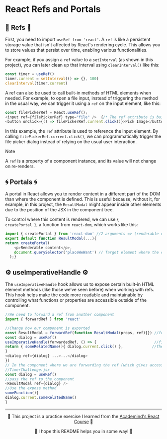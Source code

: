 # React Refs and Portals
## 🔗 Refs 🔗
First, you need to import <code>useRef from 'react'</code>. A <code>ref</code> is like a persistent storage value that isn't affected by React's rendering cycle. This allows you to store values that persist over time, enabling various functionalities.

For example, if you assign a <code>ref</code> value to a <code>setInterval</code> (as shown in this project), you can later clean up that interval using <code>clearInterval()</code> like this:
```javascript
const timer = useRef()
timer.current = setInterval(() => {}, 100)
clearInterval(timer.current)
```
A ref can also be used to call built-in methods of HTML elements when needed. For example, to open a file input, instead of triggering the method in the usual way, we can trigger it using a <code>ref</code> on the input element, like this:
```javascript
const filePickerRef = React.useRef();
<input ref={filePickerRef} type="file" />  {/* The ref attribute is built-in for all HTML elements in React */}
<button onClick={() => filePickerRef.current.click()}>Pick Image</button>  {/* Triggering the click() method of the file input using the ref */}
```
In this example, the <code>ref</code> attribute is used to reference the input element. By calling <code>filePickerRef.current.click()</code>, we can programmatically trigger the file picker dialog instead of relying on the usual user interaction.
> [!NOTE]
> A <code>ref</code> is a property of a component instance, and its value will not change on re-renders.

## 🌀 Portals 🌀
A portal in React allows you to render content in a different part of the DOM than where the component is defined. This is useful because, without it, for example, in this project, the <code>ResultModal</code> might appear inside other elements due to the position of the JSX in the component tree.

To control where this content is rendered, we can use <code>{ createPortal }</code>, a function from <code>react-dom</code>, which works like this:
```javascript
import { createPortal } from 'react-dom' //2 arguments => (renderable code, target DOM element where you want to inject)
export default function ResultModal(...){
return createPortal(
    <p>Renderable content</p>, 
    document.querySelector('placeWeWant') // Target element where the content will be injected
  );}
```

## ⚙️ useImperativeHandle ⚙️ 
The <code>useImperativeHandle</code> hook allows us to expose certain built-in HTML element methods (like those we’ve seen before) when working with refs. This hook helps make the code more readable and maintainable by controlling what functions or properties are accessible outside of the component.

```javascript
//We need to forward a ref from another component
import { forwardRef } from 'react'

//Change how our component is exported
const ResultModal = forwardRef(function ResultModal(props, ref){}) //forwardRef receive as 2nd argument the ref coming from the other component, right next to props
const dialog = useRef()
useImperativeHandle(forwardedRef, () => {                          //first argument is the ref where then we can call this exposed methods
return { someRelatedName(){ dialog.current.click() },             //The second argument of useImperativeHandle should return an object of functions. In this object, each function acts as an "exposed method." These methods are named by you, and within each one, you can execute the original method (e.g., dialog.current.click()) or add additional logic as needed.
}
<dialog ref={dialog} ...>...</dialog>
})
// In the component where we are forwarding the ref (which gives access to the exposed methods), we need a separate ref inside the parent component to actually call those methods.
//TimerChallenge.jsx
const dialog = useRef()
//pass the ref to the component
<ResultModal ref={dialog} />
//Use the expose method
someFunction(){
dialog.current.someRelatedName()
}
```
---
<p align="center">🌟 This project is a practice exercise I learned from the <a href='https://www.udemy.com/course/react-the-complete-guide-incl-redux/?couponCode=ST7MT110524'>Academind's React Course</a> 🌟</p>
<p align="center">🐸 I hope this README helps you in some way! 🐸</p>
